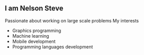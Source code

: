 ## I am Nelson Steve
Passionate about working on large scale problems
My interests
- Graphics programming
- Machine learning
- Mobile development
- Programming languages development
